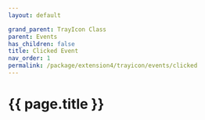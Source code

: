 ```yaml
---
layout: default

grand_parent: TrayIcon Class
parent: Events
has_children: false
title: Clicked Event
nav_order: 1
permalink: /package/extension4/trayicon/events/clicked
---
```

# {{ page.title }}